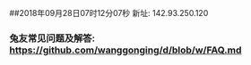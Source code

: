 ##2018年09月28日07时12分07秒 新址: 142.93.250.120
### 兔友常见问题及解答: https://github.com/wanggonging/d/blob/w/FAQ.md
